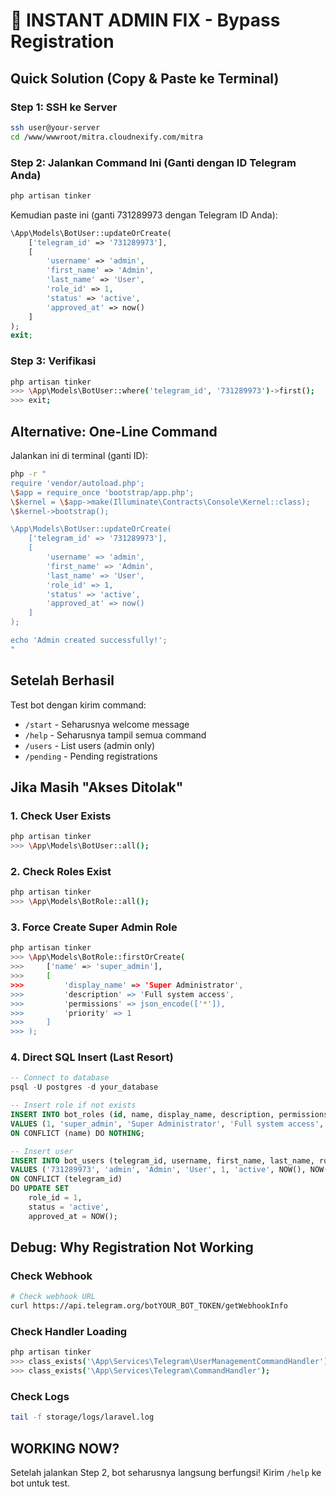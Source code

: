 # 🚀 INSTANT ADMIN FIX - Bypass Registration

## Quick Solution (Copy & Paste ke Terminal)

### Step 1: SSH ke Server
```bash
ssh user@your-server
cd /www/wwwroot/mitra.cloudnexify.com/mitra
```

### Step 2: Jalankan Command Ini (Ganti dengan ID Telegram Anda)
```bash
php artisan tinker
```

Kemudian paste ini (ganti 731289973 dengan Telegram ID Anda):
```php
\App\Models\BotUser::updateOrCreate(
    ['telegram_id' => '731289973'],
    [
        'username' => 'admin',
        'first_name' => 'Admin',
        'last_name' => 'User',
        'role_id' => 1,
        'status' => 'active',
        'approved_at' => now()
    ]
);
exit;
```

### Step 3: Verifikasi
```bash
php artisan tinker
>>> \App\Models\BotUser::where('telegram_id', '731289973')->first();
>>> exit;
```

## Alternative: One-Line Command

Jalankan ini di terminal (ganti ID):
```bash
php -r "
require 'vendor/autoload.php';
\$app = require_once 'bootstrap/app.php';
\$kernel = \$app->make(Illuminate\Contracts\Console\Kernel::class);
\$kernel->bootstrap();

\App\Models\BotUser::updateOrCreate(
    ['telegram_id' => '731289973'],
    [
        'username' => 'admin',
        'first_name' => 'Admin',
        'last_name' => 'User',
        'role_id' => 1,
        'status' => 'active',
        'approved_at' => now()
    ]
);

echo 'Admin created successfully!';
"
```

## Setelah Berhasil

Test bot dengan kirim command:
- `/start` - Seharusnya welcome message
- `/help` - Seharusnya tampil semua command
- `/users` - List users (admin only)
- `/pending` - Pending registrations

## Jika Masih "Akses Ditolak"

### 1. Check User Exists
```bash
php artisan tinker
>>> \App\Models\BotUser::all();
```

### 2. Check Roles Exist
```bash
php artisan tinker
>>> \App\Models\BotRole::all();
```

### 3. Force Create Super Admin Role
```bash
php artisan tinker
>>> \App\Models\BotRole::firstOrCreate(
>>>     ['name' => 'super_admin'],
>>>     [
>>>         'display_name' => 'Super Administrator',
>>>         'description' => 'Full system access',
>>>         'permissions' => json_encode(['*']),
>>>         'priority' => 1
>>>     ]
>>> );
```

### 4. Direct SQL Insert (Last Resort)
```sql
-- Connect to database
psql -U postgres -d your_database

-- Insert role if not exists
INSERT INTO bot_roles (id, name, display_name, description, permissions, priority, created_at, updated_at)
VALUES (1, 'super_admin', 'Super Administrator', 'Full system access', '["*"]', 1, NOW(), NOW())
ON CONFLICT (name) DO NOTHING;

-- Insert user
INSERT INTO bot_users (telegram_id, username, first_name, last_name, role_id, status, approved_at, created_at, updated_at)
VALUES ('731289973', 'admin', 'Admin', 'User', 1, 'active', NOW(), NOW(), NOW())
ON CONFLICT (telegram_id) 
DO UPDATE SET 
    role_id = 1,
    status = 'active',
    approved_at = NOW();
```

## Debug: Why Registration Not Working

### Check Webhook
```bash
# Check webhook URL
curl https://api.telegram.org/botYOUR_BOT_TOKEN/getWebhookInfo
```

### Check Handler Loading
```bash
php artisan tinker
>>> class_exists('\App\Services\Telegram\UserManagementCommandHandler');
>>> class_exists('\App\Services\Telegram\CommandHandler');
```

### Check Logs
```bash
tail -f storage/logs/laravel.log
```

## WORKING NOW?

Setelah jalankan Step 2, bot seharusnya langsung berfungsi!
Kirim `/help` ke bot untuk test.
